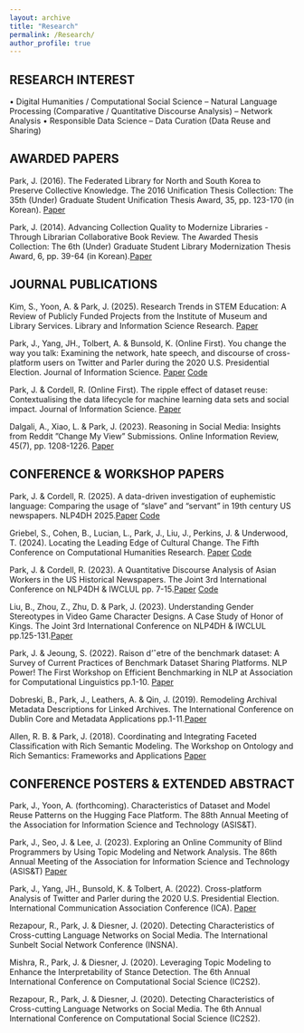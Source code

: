 ```yaml
---
layout: archive
title: "Research"
permalink: /Research/
author_profile: true
---
```


## RESEARCH INTEREST
• Digital Humanities / Computational Social Science
– Natural Language Processing (Comparative / Quantitative Discourse Analysis)
– Network Analysis
• Responsible Data Science
– Data Curation (Data Reuse and Sharing) 

## AWARDED PAPERS
Park, J. (2016). The Federated Library for North and South Korea to Preserve Collective Knowledge. The 2016 Unification
Thesis Collection: The 35th (Under) Graduate Student Unification Thesis Award, 35, pp. 123-170 (in Korean). [Paper](https://uniedu.go.kr/uniedu/home/pds/pdsatcl/view.do?id=19773&mid=SM00000532&limit=20&sc=T&eqOdrby=false&eqViewYn=true&odr=news)

Park, J. (2014). Advancing Collection Quality to Modernize Libraries - Through Librarian Collaborative Book Review.
The Awarded Thesis Collection: The 6th (Under) Graduate Student Library Modernization Thesis Award, 6, pp. 39-64 (in
Korean).[Paper](https://oak.go.kr/nl-ir/handle/2020.oak/304)


## JOURNAL PUBLICATIONS

Kim, S., Yoon, A. & Park, J. (2025). Research Trends in STEM Education: A Review of Publicly Funded Projects from
the Institute of Museum and Library Services. Library and Information Science Research. [Paper](https://www.sciencedirect.com/science/article/abs/pii/S0740818825000295)

Park, J., Yang, JH., Tolbert, A. & Bunsold, K. (Online First). You change the way you talk: Examining the network, hate
speech, and discourse of cross-platform users on Twitter and Parler during the 2020 U.S. Presidential Election. Journal of
Information Science.  [Paper](https://journals.sagepub.com/doi/abs/10.1177/01655515241238405) [Code](https://github.com/park-jay/cross-platform)

Park, J. & Cordell, R. (Online First). The ripple effect of dataset reuse: Contextualising the data lifecycle for machine
learning data sets and social impact. Journal of Information Science. [Paper](https://journals.sagepub.com/doi/abs/10.1177/01655515231212977)

Dalgali, A., Xiao, L. & Park, J. (2023). Reasoning in Social Media: Insights from Reddit ”Change My View” Submissions.
Online Information Review, 45(7), pp. 1208-1226. [Paper](https://www.emerald.com/insight/content/doi/10.1108/OIR-08-2020-0330/full/html)

## CONFERENCE & WORKSHOP PAPERS

Park, J. & Cordell, R. (2025). A data-driven investigation of euphemistic language: Comparing the usage of “slave” and
“servant” in 19th century US newspapers. NLP4DH 2025.[Paper](https://aclanthology.org/anthology-files/anthology-files/pdf/nlp4dh/2025.nlp4dh-1.31.pdf) [Code](https://github.com/park-jay/slavery-discourse)

Griebel, S., Cohen, B., Lucian, L., Park, J., Liu, J., Perkins, J. & Underwood, T. (2024). Locating the Leading Edge of
Cultural Change. The Fifth Conference on Computational Humanities Research. [Paper](https://arxiv.org/pdf/2411.15068) [Code](https://github.com/IllinoisLiteraryLab/novelty)

Park, J. & Cordell, R. (2023). A Quantitative Discourse Analysis of Asian Workers in the US Historical Newspapers. The
Joint 3rd International Conference on NLP4DH & IWCLUL pp. 7-15.[Paper](https://journals.sagepub.com/doi/abs/10.1177/01655515241238405) [Code](https://github.com/park-jay/cross-platform)

Liu, B., Zhou, Z., Zhu, D. & Park, J. (2023). Understanding Gender Stereotypes in Video Game Character Designs. A
Case Study of Honor of Kings. The Joint 3rd International Conference on NLP4DH & IWCLUL pp.125-131.[Paper](https://arxiv.org/pdf/2311.14226)

Park, J. & Jeoung, S. (2022). Raison d’ˆetre of the benchmark dataset: A Survey of Current Practices of Benchmark Dataset
Sharing Platforms. NLP Power! The First Workshop on Efficient Benchmarking in NLP at Association for Computational
Linguistics pp.1-10. [Paper](https://aclanthology.org/2022.nlppower-1.1/)

Dobreski, B., Park, J., Leathers, A. & Qin, J. (2019). Remodeling Archival Metadata Descriptions for Linked Archives.
The International Conference on Dublin Core and Metadata Applications pp.1-11.[Paper](https://dcpapers.dublincore.org/article/952141553)

Allen, R. B. & Park, J. (2018). Coordinating and Integrating Faceted Classification with Rich Semantic Modeling. The
Workshop on Ontology and Rich Semantics: Frameworks and Applications [Paper](https://arxiv.org/abs/1809.09548)

## CONFERENCE POSTERS & EXTENDED ABSTRACT

Park, J., Yoon, A. (forthcoming). Characteristics of Dataset and Model Reuse Patterns on the Hugging Face Platform. The
88th Annual Meeting of the Association for Information Science and Technology (ASIS&T).

Park, J., Seo, J. & Lee, J. (2023). Exploring an Online Community of Blind Programmers by Using Topic Modeling and
Network Analysis. The 86th Annual Meeting of the Association for Information Science and Technology (ASIS&T) [Paper](https://doi.org/10.1002/pra2.956) 

Park, J., Yang, JH., Bunsold, K. & Tolbert, A. (2022). Cross-platform Analysis of Twitter and Parler during the 2020 U.S.
Presidential Election. International Communication Association Conference (ICA). [Paper](https://www.ideals.illinois.edu/items/121292)

Rezapour, R., Park, J. & Diesner, J. (2020). Detecting Characteristics of Cross-cutting Language Networks on Social Media.
The International Sunbelt Social Network Conference (INSNA).

Mishra, R., Park, J. & Diesner, J. (2020). Leveraging Topic Modeling to Enhance the Interpretability of Stance Detection.
The 6th Annual International Conference on Computational Social Science (IC2S2).

Rezapour, R., Park, J. & Diesner, J. (2020). Detecting Characteristics of Cross-cutting Language Networks on Social Media.
The 6th Annual International Conference on Computational Social Science (IC2S2).
